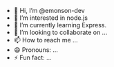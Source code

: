 - 👋 Hi, I’m @emonson-dev
- 👀 I’m interested in node.js
- 🌱 I’m currently learning Express.
- 💞️ I’m looking to collaborate on ...
- 📫 How to reach me ...
- 😄 Pronouns: ...
- ⚡ Fun fact: ...

<!---
emonson-dev/emonson-dev is a ✨ special ✨ repository because its `README.md` (this file) appears on your GitHub profile.
You can click the Preview link to take a look at your changes.
--->
